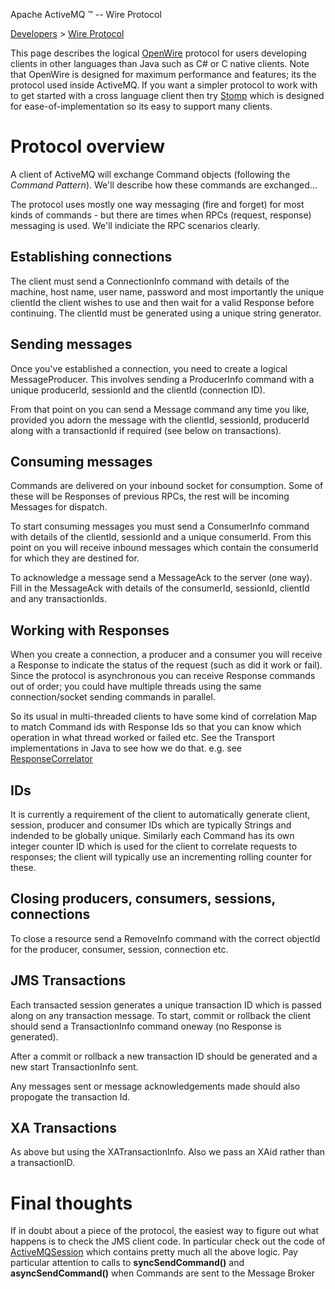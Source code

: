 Apache ActiveMQ ™ -- Wire Protocol 

[Developers](developers.html) > [Wire Protocol](wire-protocol.html)


This page describes the logical [OpenWire](openwire.html) protocol for users developing clients in other languages than Java such as C# or C native clients. Note that OpenWire is designed for maximum performance and features; its the protocol used inside ActiveMQ. If you want a simpler protocol to work with to get started with a cross language client then try [Stomp](stomp.html) which is designed for ease-of-implementation so its easy to support many clients.

Protocol overview
=================

A client of ActiveMQ will exchange Command objects (following the _Command Pattern_). We'll describe how these commands are exchanged...

The protocol uses mostly one way messaging (fire and forget) for most kinds of commands - but there are times when RPCs (request, response) messaging is used. We'll indiciate the RPC scenarios clearly.

Establishing connections
------------------------

The client must send a ConnectionInfo command with details of the machine, host name, user name, password and most importantly the unique clientId the client wishes to use and then wait for a valid Response before continuing. The clientId must be generated using a unique string generator.

Sending messages
----------------

Once you've established a connection, you need to create a logical MessageProducer. This involves sending a ProducerInfo command with a unique producerId, sessionId and the clientId (connection ID).

From that point on you can send a Message command any time you like, provided you adorn the message with the clientId, sessionId, producerId along with a transactionId if required (see below on transactions).

Consuming messages
------------------

Commands are delivered on your inbound socket for consumption. Some of these will be Responses of previous RPCs, the rest will be incoming Messages for dispatch.

To start consuming messages you must send a ConsumerInfo command with details of the clientId, sessionId and a unique consumerId. From this point on you will receive inbound messages which contain the consumerId for which they are destined for.

To acknowledge a message send a MessageAck to the server (one way). Fill in the MessageAck with details of the consumerId, sessionId, clientId and any transactionIds.

Working with Responses
----------------------

When you create a connection, a producer and a consumer you will receive a Response to indicate the status of the request (such as did it work or fail). Since the protocol is asynchronous you can receive Response commands out of order; you could have multiple threads using the same connection/socket sending commands in parallel.

So its usual in multi-threaded clients to have some kind of correlation Map to match Command ids with Response Ids so that you can know which operation in what thread worked or failed etc. See the Transport implementations in Java to see how we do that. e.g. see [ResponseCorrelator](https://svn.apache.org/repos/asf/incubator/activemq/trunk/activemq-core/src/main/java/org/apache/activemq/transport/ResponseCorrelator.java)

IDs
---

It is currently a requirement of the client to automatically generate client, session, producer and consumer IDs which are typically Strings and indended to be globally unique. Similarly each Command has its own integer counter ID which is used for the client to correlate requests to responses; the client will typically use an incrementing rolling counter for these.

Closing producers, consumers, sessions, connections
---------------------------------------------------

To close a resource send a RemoveInfo command with the correct objectId for the producer, consumer, session, connection etc.

JMS Transactions
----------------

Each transacted session generates a unique transaction ID which is passed along on any transaction message. To start, commit or rollback the client should send a TransactionInfo command oneway (no Response is generated).

After a commit or rollback a new transaction ID should be generated and a new start TransactionInfo sent.

Any messages sent or message acknowledgements made should also propogate the transaction Id.

XA Transactions
---------------

As above but using the XATransactionInfo. Also we pass an XAid rather than a transactionID.

Final thoughts
==============

If in doubt about a piece of the protocol, the easiest way to figure out what happens is to check the JMS client code. In particular check out the code of [ActiveMQSession](http://activemq.codehaus.org/maven/xref/org/activemq/ActiveMQSession.html) which contains pretty much all the above logic. Pay particular attention to calls to **syncSendCommand()** and **asyncSendCommand()** when Commands are sent to the Message Broker

